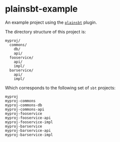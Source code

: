 # plainsbt-example

An example project using the [`plainsbt`](https://github.com/ghik/plainsbt) plugin.

The directory structure of this project is:

```
myproj/
  commons/
    db/
    api/
  fooservice/
    api/
    impl/
  barservice/
    api/
    impl/
```

Which corresponds to the following set of `sbt` projects:

```
myproj
myproj-commons
myproj-commons-db
myproj-commons-api
myproj-fooservice
myproj-fooservice-api
myproj-fooservice-impl
myproj-barservice
myproj-barservice-api
myproj-barservice-impl
```


